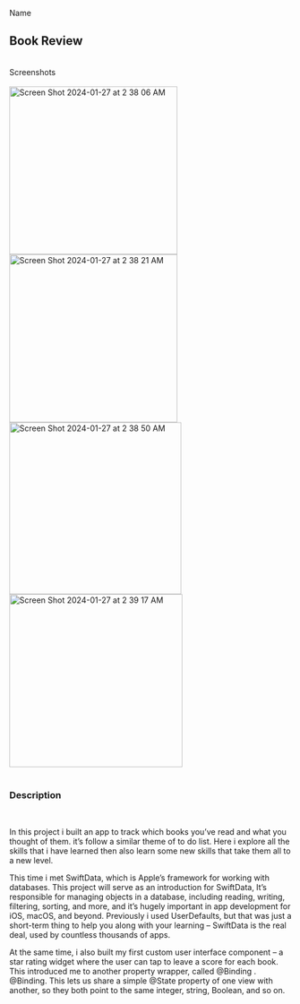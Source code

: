 Name <br>
<h2>Book Review</h2> 
<br>
Screenshots <br>
<br>

<img width="300" alt="Screen Shot 2024-01-27 at 2 38 06 AM" src="https://github.com/A-f-Adib/BookReviewApp/assets/109586107/a9d15fe2-5da2-4e14-9257-aa60b7c38e90">

<img width="300" alt="Screen Shot 2024-01-27 at 2 38 21 AM" src="https://github.com/A-f-Adib/BookReviewApp/assets/109586107/34a81237-0e94-4733-8895-e2b234c8410a">

<img width="307" alt="Screen Shot 2024-01-27 at 2 38 50 AM" src="https://github.com/A-f-Adib/BookReviewApp/assets/109586107/0feaf4ea-79a3-4f63-b171-190a8cb41f6a">

<img width="309" alt="Screen Shot 2024-01-27 at 2 39 17 AM" src="https://github.com/A-f-Adib/BookReviewApp/assets/109586107/ecf98671-ce96-4517-9530-7dc04868d5fb">



<br>
<br>
<h3> Description</h3> <br>

In this project i built an app to track which books you’ve read and what you thought of them. it’s follow a similar theme of to do list. Here i explore all the skills that i have learned then also learn some new skills that take them all to a new level.

This time i met SwiftData, which is Apple’s framework for working with databases. This project will serve as an introduction for SwiftData, It’s responsible for managing objects in a database, including reading, writing, filtering, sorting, and more, and it’s hugely important in app development for iOS, macOS, and beyond. Previously i used UserDefaults, but that was just a short-term thing to help you along with your learning – SwiftData is the real deal, used by countless thousands of apps.

At the same time, i also built my first custom user interface component – a star rating widget where the user can tap to leave a score for each book. This  introduced me to another property wrapper, called @Binding . @Binding. This lets us share a simple @State property of one view with another, so they both point to the same integer, string, Boolean, and so on.
